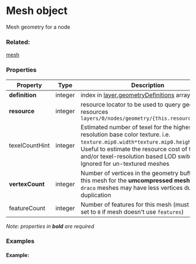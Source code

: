 # Mesh object

Mesh geometry for a node

### Related:

[mesh](mesh.md)
### Properties

| Property | Type | Description |
| --- | --- | --- |
| **definition** | integer | index in [layer.geometryDefinitions](layer.md) array |
| **resource** | integer | resource locator to be used to query geometry resources `layers/0/nodes/geometry/{this.resourceId}/...` |
| texelCountHint | integer | Estimated number of texel for the highest resolution base color texture. i.e. `texture.mip0.width*texture.mip0.height`. Useful to estimate the resource cost of this node and/or texel-resolution based LOD switching. Ignored for un-textured meshes |
| **vertexCount** | integer | Number of vertices in the geometry buffer of this mesh for the **umcompressed mesh buffer**. `draco` meshes may have less vertices due to de-duplication |
| featureCount | integer | Number of features for this mesh (must omit or set to `0` if mesh doesn't use `features`) |

*Note: properties in **bold** are required*

### Examples 

#### Example:  

